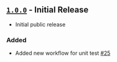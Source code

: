 ## [`1.0.0`](https://github.com/wazuh/wui/tree/v1.0.0) - Initial Release

- Initial public release
### Added

- Added new workflow for unit test [#25](https://github.com/wazuh/wui/pull/25)